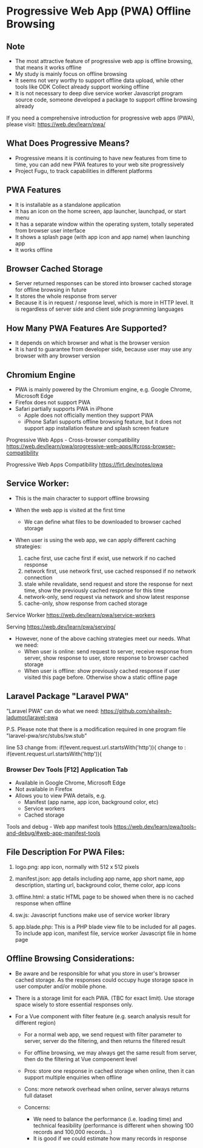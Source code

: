 # Progressive Web App (PWA) Offline Browsing

## Note
 - The most attractive feature of progressive web app is offline browsing, that means it works offline
 - My study is mainly focus on offline browsing
 - It seems not very worthy to support offline data upload, while other tools like ODK Collect already support working offline
 - It is not necessary to deep dive service worker Javascript program source code, someone developed a package to support offline browsing already

If you need a comprehensive introduction for progressive web apps (PWA), please visit: https://web.dev/learn/pwa/


## What Does Progressive Means?
 - Progressive means it is continuing to have new features from time to time, you can add new PWA features to your web site progressively
 - Project Fugu, to track capabilities in different platforms


## PWA Features
 - It is installable as a standalone application
 - It has an icon on the home screen, app launcher, launchpad, or start menu
 - It has a separate window within the operating system, totally seperated from browser user interface
 - It shows a splash page (with app icon and app name) when launching app
 - It works offline


## Browser Cached Storage
 - Server returned responses can be stored into browser cached storage for offline browsing in future
 - It stores the whole response from server
 - Because it is in request / response level, which is more in HTTP level. It is regardless of server side and client side programming languages


## How Many PWA Features Are Supported?
 - It depends on which browser and what is the browser version
 - It is hard to guarantee from developer side, because user may use any browser with any browser version


## Chromium Engine
 - PWA is mainly powered by the Chromium engine, e.g. Google Chrome, Microsoft Edge
 - Firefox does not support PWA
 - Safari partially supports PWA in iPhone
   - Apple does not officially mention they support PWA
   - iPhone Safari supports offline browsing feature, but it does not support app installation feature and splash screen feature

Progressive Web Apps - Cross-browser compatibility
https://web.dev/learn/pwa/progressive-web-apps/#cross-browser-compatibility

Progressive Web Apps Compatibility
https://firt.dev/notes/pwa


## Service Worker:
 - This is the main character to support offline browsing
 
 - When the web app is visited at the first time
   - We can define what files to be downloaded to browser cached storage

 - When user is using the web app, we can apply different caching strategies:
   1. cache first, use cache first if exist, use network if no cached response
   2. network first, use network first, use cached responsed if no network connection
   3. stale while revalidate, send request and store the response for next time, show the previously cached response for this time
   4. network-only, send request via network and show latest response
   5. cache-only, show response from cached storage

Service Worker
https://web.dev/learn/pwa/service-workers

Serving
https://web.dev/learn/pwa/serving/

 - However, none of the above caching strategies meet our needs. What we need:
   - When user is online: send request to server, receive response from server, show response to user, store response to browser cached storage
   - When user is offline: show previously cached response if user visited this page before. Otherwise show a static offline page


## Laravel Package "Laravel PWA"

"Laravel PWA" can do what we need:
https://github.com/shailesh-ladumor/laravel-pwa

P.S. Please note that there is a modification required in one program file "laravel-pwa/src/stubs/sw.stub"

line 53
change from: if(!event.request.url.startsWith('http')){
change to  : if(event.request.url.startsWith('http')){


### Browser Dev Tools [F12] Application Tab

 - Available in Google Chrome, Microsoft Edge
 - Not available in Firefox
 - Allows you to view PWA details, e.g.
   - Manifest (app name, app icon, background color, etc)
   - Service workers
   - Cached storage

Tools and debug - Web app manifest tools
https://web.dev/learn/pwa/tools-and-debug/#web-app-manifest-tools


## File Description For PWA Files:

1. logo.png: app icon, normally with 512 x 512 pixels

2. manifest.json: app details including app name, app short name, app description, starting url, background color, theme color, app icons

3. offline.html: a static HTML page to be showed when there is no cached response when offline

4. sw.js: Javascript functions make use of service worker library

5. app.blade.php: This is a PHP blade view file to be included for all pages. To include app icon, manifest file, service worker Javascript file in home page


## Offline Browsing Considerations:

 - Be aware and be responsible for what you store in user's browser cached storage. As the responses could occupy huge storage space in user computer and/or mobile phone.

 - There is a storage limit for each PWA. (TBC for exact limit). Use storage space wisely to store essential responses only.

 - For a Vue component with filter feature (e.g. search analysis result for different region)
   - For a normal web app, we send request with filter parameter to server, server do the filtering, and then returns the filtered result
   - For offline browsing, we may always get the same result from server, then do the filtering at Vue compoenent level

   - Pros: store one response in cached storage when online, then it can support multiple enquiries when offline
   - Cons: more network overhead when online, server always returns full dataset
  
   - Concerns: 
     - We need to balance the performance (i.e. loading time) and technical feasibility (performance is different when showing 100 records and 100,000 records...)
     - It is good if we could estimate how many records in response
  
